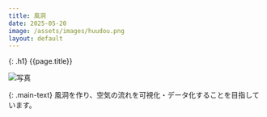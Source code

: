 ```yaml
---
title: 風洞
date: 2025-05-20
image: /assets/images/huudou.png
layout: default
---
```


{: .h1}
{{page.title}}

<div class="w-full h-[300px] overflow-hidden">
  <img
    class="h-full w-auto mx-auto object-cover"
    src="{{ page.image | relative_url }}"
    alt="写真"
  />
</div>

{: .main-text}
風洞を作り、空気の流れを可視化・データ化することを目指しています。
